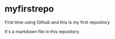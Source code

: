 # myfirstrepo
First time using Github and this is my first repository

It's a markdown file in this repository
